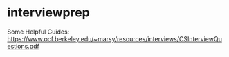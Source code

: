 # interviewprep

Some Helpful Guides:
https://www.ocf.berkeley.edu/~marsy/resources/interviews/CSInterviewQuestions.pdf
